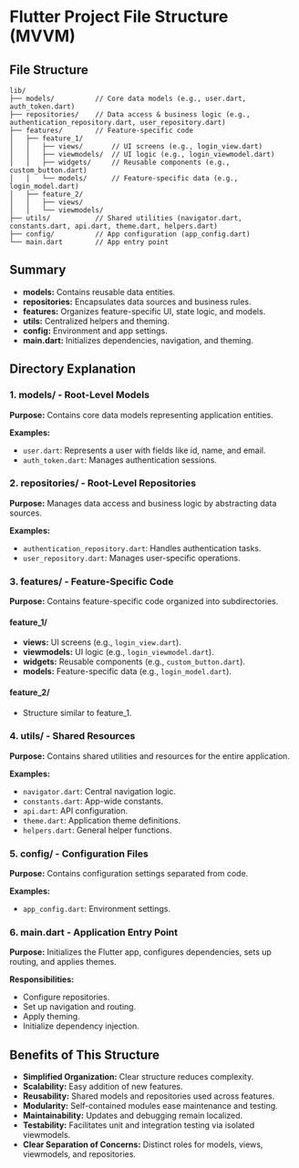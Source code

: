 # Flutter Project File Structure (MVVM)

## File Structure

```
lib/
├── models/          // Core data models (e.g., user.dart, auth_token.dart)
├── repositories/    // Data access & business logic (e.g., authentication_repository.dart, user_repository.dart)
├── features/        // Feature-specific code
│   ├── feature_1/
│   │   ├── views/       // UI screens (e.g., login_view.dart)
│   │   ├── viewmodels/  // UI logic (e.g., login_viewmodel.dart)
│   │   ├── widgets/     // Reusable components (e.g., custom_button.dart)
│   │   └── models/      // Feature-specific data (e.g., login_model.dart)
│   ├── feature_2/
│   │   ├── views/
│   │   └── viewmodels/
├── utils/           // Shared utilities (navigator.dart, constants.dart, api.dart, theme.dart, helpers.dart)
├── config/          // App configuration (app_config.dart)
└── main.dart        // App entry point
```

## Summary

- **models:** Contains reusable data entities.
- **repositories:** Encapsulates data sources and business rules.
- **features:** Organizes feature-specific UI, state logic, and models.
- **utils:** Centralized helpers and theming.
- **config:** Environment and app settings.
- **main.dart:** Initializes dependencies, navigation, and theming.

## Directory Explanation

### 1. models/ - Root-Level Models

**Purpose:** Contains core data models representing application entities.

**Examples:**

- `user.dart`: Represents a user with fields like id, name, and email.
- `auth_token.dart`: Manages authentication sessions.

### 2. repositories/ - Root-Level Repositories

**Purpose:** Manages data access and business logic by abstracting data sources.

**Examples:**

- `authentication_repository.dart`: Handles authentication tasks.
- `user_repository.dart`: Manages user-specific operations.

### 3. features/ - Feature-Specific Code

**Purpose:** Contains feature-specific code organized into subdirectories.

#### feature_1/

- **views:** UI screens (e.g., `login_view.dart`).
- **viewmodels:** UI logic (e.g., `login_viewmodel.dart`).
- **widgets:** Reusable components (e.g., `custom_button.dart`).
- **models:** Feature-specific data (e.g., `login_model.dart`).

#### feature_2/

- Structure similar to feature_1.

### 4. utils/ - Shared Resources

**Purpose:** Contains shared utilities and resources for the entire application.

**Examples:**

- `navigator.dart`: Central navigation logic.
- `constants.dart`: App-wide constants.
- `api.dart`: API configuration.
- `theme.dart`: Application theme definitions.
- `helpers.dart`: General helper functions.

### 5. config/ - Configuration Files

**Purpose:** Contains configuration settings separated from code.

**Examples:**

- `app_config.dart`: Environment settings.

### 6. main.dart - Application Entry Point

**Purpose:** Initializes the Flutter app, configures dependencies, sets up routing, and applies themes.

**Responsibilities:**

- Configure repositories.
- Set up navigation and routing.
- Apply theming.
- Initialize dependency injection.

## Benefits of This Structure

- **Simplified Organization:** Clear structure reduces complexity.
- **Scalability:** Easy addition of new features.
- **Reusability:** Shared models and repositories used across features.
- **Modularity:** Self-contained modules ease maintenance and testing.
- **Maintainability:** Updates and debugging remain localized.
- **Testability:** Facilitates unit and integration testing via isolated viewmodels.
- **Clear Separation of Concerns:** Distinct roles for models, views, viewmodels, and repositories.
